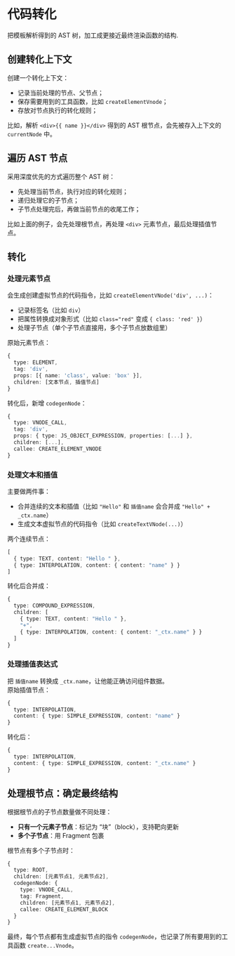 # 代码转化
把模板解析得到的 AST 树，加工成更接近最终渲染函数的结构.

## 创建转化上下文
创建一个转化上下文：
 - 记录当前处理的节点、父节点；
 - 保存需要用到的工具函数，比如 `createElementVnode`；
 - 存放对节点执行的转化规则；  

比如，解析 `<div>{{ name }}</div>` 得到的 AST 根节点，会先被存入上下文的 `currentNode` 中。


## 遍历 AST 节点
采用深度优先的方式遍历整个 AST 树：
 - 先处理当前节点，执行对应的转化规则；
 - 递归处理它的子节点；
 - 子节点处理完后，再做当前节点的收尾工作；  

比如上面的例子，会先处理根节点，再处理 `<div>` 元素节点，最后处理插值节点。



## 转化
### 处理元素节点
会生成创建虚拟节点的代码指令，比如 `createElementVNode('div', ...)`：
 - 记录标签名（比如 `div`）
 - 把属性转换成对象形式（比如 `class="red"` 变成 `{ class: 'red' }`）
 - 处理子节点（单个子节点直接用，多个子节点放数组里）  

原始元素节点：
```ts
{
  type: ELEMENT,
  tag: 'div',
  props: [{ name: 'class', value: 'box' }],
  children: [文本节点, 插值节点]
}
```
转化后，新增 `codegenNode`：
```ts
{
  type: VNODE_CALL,
  tag: 'div',
  props: { type: JS_OBJECT_EXPRESSION, properties: [...] },
  children: [...],
  callee: CREATE_ELEMENT_VNODE
}
```

### 处理文本和插值
主要做两件事：
 - 合并连续的文本和插值（比如 `"Hello"` 和 `插值name` 会合并成 `"Hello" + _ctx.name`）
 - 生成文本虚拟节点的代码指令（比如 `createTextVNode(...)`）  

两个连续节点：
```ts
[
  { type: TEXT, content: "Hello " },
  { type: INTERPOLATION, content: { content: "name" } }
]
```
转化后合并成：
```ts
{
  type: COMPOUND_EXPRESSION,
  children: [
    { type: TEXT, content: "Hello " },
    "+",
    { type: INTERPOLATION, content: { content: "_ctx.name" } }
  ]
}
```

### 处理插值表达式
把 `插值name` 转换成 `_ctx.name`，让他能正确访问组件数据。  
原始插值节点：
```ts
{
  type: INTERPOLATION,
  content: { type: SIMPLE_EXPRESSION, content: "name" }
}
```
转化后：
```ts
{
  type: INTERPOLATION,
  content: { type: SIMPLE_EXPRESSION, content: "_ctx.name" }
}
```

## 处理根节点：确定最终结构
根据根节点的子节点数量做不同处理：
 - **只有一个元素子节点**：标记为 “块”（block），支持靶向更新
 - **多个子节点**：用 Fragment 包裹  

根节点有多个子节点时：
```ts
{
  type: ROOT,
  children: [元素节点1, 元素节点2],
  codegenNode: {
    type: VNODE_CALL,
    tag: Fragment,
    children: [元素节点1, 元素节点2],
    callee: CREATE_ELEMENT_BLOCK
  }
}
```
最终，每个节点都有生成虚拟节点的指令 `codegenNode`，也记录了所有要用到的工具函数 `create...Vnode`。